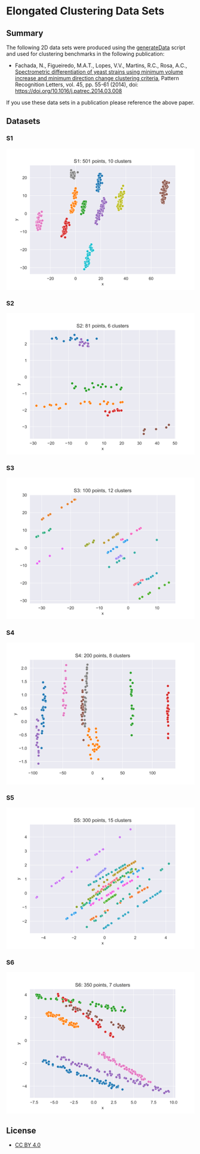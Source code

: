 # Elongated Clustering Data Sets

## Summary

The following 2D data sets were produced using the
[generateData](https://github.com/nunofachada/generateData) script and used
for clustering benchmarks in the following publication:

- Fachada, N., Figueiredo, M.A.T., Lopes, V.V., Martins, R.C., Rosa,
A.C., [Spectrometric differentiation of yeast strains using minimum volume
increase and minimum direction change clustering criteria](https://www.sciencedirect.com/science/article/pii/S0167865514000889),
Pattern Recognition Letters, vol. 45, pp. 55-61 (2014), doi: https://doi.org/10.1016/j.patrec.2014.03.008

If you use these data sets in a publication please reference the above paper.

## Datasets

### S1

![S1](s1.svg "S1 data set")

### S2

![S2](s2.svg "S2 data set")

### S3

![S3](s3.svg "S3 data set")

### S4

![S4](s4.svg "S4 data set")

### S5

![S5](s5.svg "S5 data set")

### S6

![S6](s6.svg "S6 data set")

## License

- [CC BY 4.0](LICENSE.txt)
